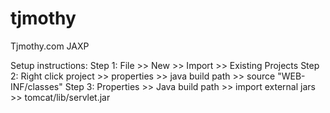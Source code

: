 tjmothy
=======

Tjmothy.com JAXP

Setup instructions:
Step 1: File >> New >> Import >> Existing Projects
Step 2: Right click project >> properties >> java build path >> source "WEB-INF/classes"
Step 3: Properties >> Java build path >> import external jars >> tomcat/lib/servlet.jar
